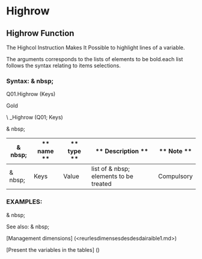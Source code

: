 # Highrow

## Highrow Function

The Highcol Instruction Makes It Possible to highlight lines of a variable.

The arguments corresponds to the lists of elements to be bold.each list follows the syntax relating to items selections.

### Syntax: & nbsp;

Q01.Highrow (Keys)

Gold

\ _Highrow (Q01; Keys)

& nbsp;

| & nbsp; | ** name ** | ** type ** | ** Description ** | ** Note ** |
| --- | --- | --- | --- | --- |
| & nbsp; | Keys | Value | list of & nbsp; elements to be treated | Compulsory |

### EXAMPLES:

& nbsp;

See also: & nbsp;

[Management dimensions] (<reurlesdimensesdesdesdairaible1.md>)

[Present the variables in the tables] (<PertERDERLESVARIABLE WHILESTAB1.MD>)